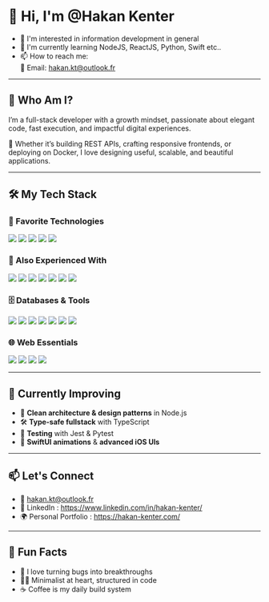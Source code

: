 # 👋 Hi, I'm @Hakan Kenter

- 👀 I'm interested in information development in general  
- 🌱 I'm currently learning NodeJS, ReactJS, Python, Swift etc..  
- 📫 How to reach me:  
  📧 Email: hakan.kt@outlook.fr

---

## 💼 Who Am I?

I’m a full-stack developer with a growth mindset, passionate about elegant code, fast execution, and impactful digital experiences.

🚀 Whether it’s building REST APIs, crafting responsive frontends, or deploying on Docker, I love designing useful, scalable, and beautiful applications.

---

## 🛠️ My Tech Stack

### 🚩 Favorite Technologies

<p>
  <img src="https://img.shields.io/badge/Node.js-339933?style=for-the-badge&logo=nodedotjs&logoColor=white"/>
  <img src="https://img.shields.io/badge/React-20232A?style=for-the-badge&logo=react&logoColor=61DAFB"/>
  <img src="https://img.shields.io/badge/Python-3776AB?style=for-the-badge&logo=python&logoColor=white"/>
  <img src="https://img.shields.io/badge/Flask-black?style=for-the-badge&logo=flask&logoColor=white"/>
  <img src="https://img.shields.io/badge/Django-092E20?style=for-the-badge&logo=django&logoColor=white"/>
</p>

### 🧠 Also Experienced With

<p>
  <img src="https://img.shields.io/badge/PHP-777BB4?style=for-the-badge&logo=php&logoColor=white"/>
  <img src="https://img.shields.io/badge/Laravel-E74430?style=for-the-badge&logo=laravel&logoColor=white"/>
  <img src="https://img.shields.io/badge/Symfony-000000?style=for-the-badge&logo=symfony&logoColor=white"/>
  <img src="https://img.shields.io/badge/Vue.js-42b883?style=for-the-badge&logo=vue.js&logoColor=white"/>
  <img src="https://img.shields.io/badge/Swift-FA7343?style=for-the-badge&logo=swift&logoColor=white"/>
  <img src="https://img.shields.io/badge/Java-ED8B00?style=for-the-badge&logo=java&logoColor=white"/>
  <img src="https://img.shields.io/badge/Android_Studio-3DDC84?style=for-the-badge&logo=android-studio&logoColor=white"/>
</p>

### 🗄️ Databases & Tools

<p>
  <img src="https://img.shields.io/badge/PostgreSQL-316192?style=for-the-badge&logo=postgresql&logoColor=white"/>
  <img src="https://img.shields.io/badge/MySQL-00758F?style=for-the-badge&logo=mysql&logoColor=white"/>
  <img src="https://img.shields.io/badge/MongoDB-4EA94B?style=for-the-badge&logo=mongodb&logoColor=white"/>
  <img src="https://img.shields.io/badge/pgAdmin-336791?style=for-the-badge&logo=postgresql&logoColor=white"/>
  <img src="https://img.shields.io/badge/phpMyAdmin-6C78AF?style=for-the-badge&logo=php&logoColor=white"/>
  <img src="https://img.shields.io/badge/Docker-2496ED?style=for-the-badge&logo=docker&logoColor=white"/>
  <img src="https://img.shields.io/badge/Postman-FF6C37?style=for-the-badge&logo=postman&logoColor=white"/>
</p>

### 🌐 Web Essentials

<p>
  <img src="https://img.shields.io/badge/JavaScript-F7DF1E?style=for-the-badge&logo=javascript&logoColor=black"/>
  <img src="https://img.shields.io/badge/HTML5-E34F26?style=for-the-badge&logo=html5&logoColor=white"/>
  <img src="https://img.shields.io/badge/CSS3-1572B6?style=for-the-badge&logo=css3&logoColor=white"/>
  <img src="https://img.shields.io/badge/Nginx-009639?style=for-the-badge&logo=nginx&logoColor=white"/>
</p>

---

## 🧠 Currently Improving

- 🧩 **Clean architecture & design patterns** in Node.js
- 🛠️ **Type-safe fullstack** with TypeScript
- 🧪 **Testing** with Jest & Pytest
- 📱 **SwiftUI animations** & **advanced iOS UIs**

---

## 📫 Let's Connect

- 📧 hakan.kt@outlook.fr  
- 💼 LinkedIn : https://www.linkedin.com/in/hakan-kenter/
- 🌍 Personal Portfolio : https://hakan-kenter.com/

---

## 🧩 Fun Facts

- 🧠 I love turning bugs into breakthroughs  
- 🧘‍♂️ Minimalist at heart, structured in code  
- ☕ Coffee is my daily build system
